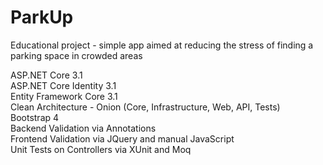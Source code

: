 # ParkUp
Educational project - simple app aimed at reducing the stress of finding a parking space in crowded areas

ASP.NET Core 3.1  
ASP.NET Core Identity 3.1  
Entity Framework Core 3.1  
Clean Architecture - Onion (Core, Infrastructure, Web, API, Tests)  
Bootstrap 4  
Backend Validation via Annotations  
Frontend Validation via JQuery and manual JavaScript  
Unit Tests on Controllers via XUnit and Moq  

